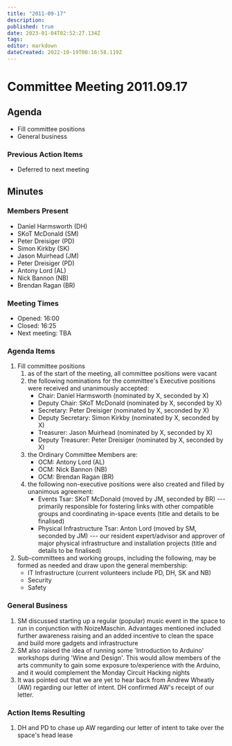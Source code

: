 ```yaml
---
title: "2011-09-17"
description: 
published: true
date: 2023-01-04T02:52:27.134Z
tags: 
editor: markdown
dateCreated: 2022-10-19T08:16:58.119Z
---
```


# Committee Meeting 2011.09.17

## Agenda

-   Fill committee positions
-   General business

### Previous Action Items

-   Deferred to next meeting

## Minutes

### Members Present

-   Daniel Harmsworth (DH)
-   SKoT McDonald (SM)
-   Peter Dreisiger (PD)
-   Simon Kirkby (SK)
-   Jason Muirhead (JM)
-   Peter Dreisiger (PD)
-   Antony Lord (AL)
-   Nick Bannon (NB)
-   Brendan Ragan (BR)

### Meeting Times

-   Opened: 16:00
-   Closed: 16:25
-   Next meeting: TBA

### Agenda Items

1.  Fill committee positions
    1.  as of the start of the meeting, all committee positions were vacant
    2.  the following nominations for the committee's Executive positions were received and unanimously accepted:
        -   Chair: Daniel Harmsworth (nominated by X, seconded by X)
        -   Deputy Chair: SKoT McDonald (nominated by X, seconded by X)
        -   Secretary: Peter Dreisiger (nominated by X, seconded by X)
        -   Deputy Secretary: Simon Kirkby (nominated by X, seconded by X)
        -   Treasurer: Jason Muirhead (nominated by X, seconded by X)
        -   Deputy Treasurer: Peter Dreisiger (nominated by X, seconded by X)
    3.  the Ordinary Committee Members are:
        -   OCM: Antony Lord (AL)
        -   OCM: Nick Bannon (NB)
        -   OCM: Brendan Ragan (BR)
    4.  the following non-executive positions were also created and filled by unanimous agreement:
        -   Events Tsar: SKoT McDonald (moved by JM, seconded by BR) --- primarily responsible for fostering links with other compatible groups and coordinating in-space events (title and details to be finalised)
        -   Physical Infrastructure Tsar: Anton Lord (moved by SM, seconded by JM) --- our resident expert/advisor and approver of major physical infrastructure and installation projects (title and details to be finalised)
2.  Sub-committees and working groups, including the following, may be formed as needed and draw upon the general membership:
    -   IT Infrastructure (current volunteers include PD, DH, SK and NB)
    -   Security
    -   Safety

### General Business

1.  SM discussed starting up a regular (popular) music event in the space to run in conjunction with NoizeMaschin. Advantages mentioned included further awareness raising and an added incentive to clean the space and build more gadgets and infrastructure
2.  SM also raised the idea of running some 'Introduction to Arduino' workshops during 'Wine and Design'. This would allow members of the arts community to gain some exposure to/experience with the Arduino, and it would complement the Monday Circuit Hacking nights
3.  It was pointed out that we are yet to hear back from Andrew Wheatly (AW) regarding our letter of intent. DH confirmed AW's receipt of our letter.

### Action Items Resulting

1.  DH and PD to chase up AW regarding our letter of intent to take over the space's head lease
